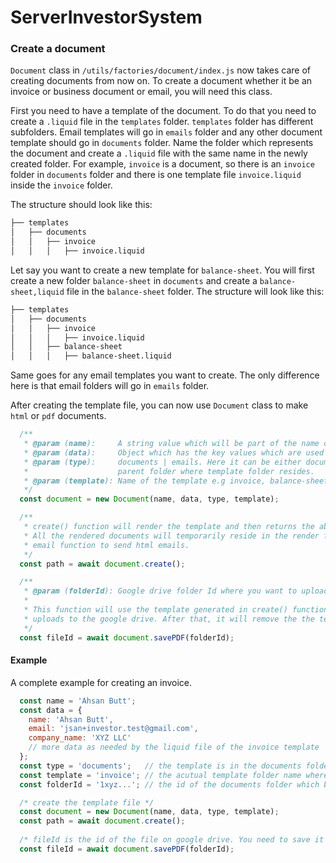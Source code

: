 # ServerInvestorSystem

### Create a document
`Document` class in `/utils/factories/document/index.js` now takes care of creating documents from now on. To create a document whether it be an invoice or business document or email, you will need this class.

First you need to have a template of the document. To do that you need to create a `.liquid` file in the `templates` folder. `templates` folder has different subfolders. Email templates will go in `emails` folder and any other document template should go in `documents` folder. Name the folder which represents the document and create a `.liquid` file with the same name in the newly created folder. For example, `invoice` is a document, so there is an `invoice` folder in `documents` folder and there is one template file `invoice.liquid` inside the `invoice` folder. 

The structure should look like this:
```bash
├── templates
│   ├── documents
│   │   ├── invoice
│   │   │   ├── invoice.liquid
```

Let say you want to create a new template for `balance-sheet`. You will first create a new folder `balance-sheet` in `documents` and create a `balance-sheet,liquid` file in the `balance-sheet` folder. The structure will look like this:
```bash
├── templates
│   ├── documents
│   │   ├── invoice
│   │   │   ├── invoice.liquid
│   │   ├── balance-sheet
│   │   │   ├── balance-sheet.liquid
```

Same goes for any email templates you want to create. The only difference here is that email folders will go in `emails` folder.

After creating the template file, you can now use `Document` class to make `html` or `pdf` documents.
```js
  /**
   * @param (name):     A string value which will be part of the name of the file. It can name of the investor.
   * @param (data):     Object which has the key values which are used in the liquid file for variables.
   * @param (type):     documents | emails. Here it can be either documents or emails. It refers to the 
   *                    parent folder where template folder resides.
   * @param (template): Name of the template e.g invoice, balance-sheet etc.
   */
  const document = new Document(name, data, type, template);

  /**
   * create() function will render the template and then returns the absoulute path of the rendered document. 
   * All the rendered documents will temporarily reside in the render folder. The path can be provided to the 
   * email function to send html emails.
   */
  const path = await document.create();

  /**
   * @param (folderId): Google drive folder Id where you want to upload the rendered pdf document.
   * 
   * This function will use the template generated in create() function, converts it to pdf and then 
   * uploads to the google drive. After that, it will remove the the temporary files in the render folder.
   */
  const fileId = await document.savePDF(folderId);
```

#### Example
A complete example for creating an invoice. 
```js
  const name = 'Ahsan Butt';
  const data = {
    name: 'Ahsan Butt',
    email: 'jsan+investor.test@gmail.com',
    company_name: 'XYZ LLC'
    // more data as needed by the liquid file of the invoice template
  };
  const type = 'documents';   // the template is in the documents folder
  const template = 'invoice'; // the acutual template folder name where liquid file is placed.
  const folderId = '1xyz...'; // the id of the documents folder which belongs the the investor Ahsan Butt

  /* create the template file */
  const document = new Document(name, data, type, template);
  const path = await document.create();
  
  /* fileId is the id of the file on google drive. You need to save it to the investor object in db. */
  const fileId = await document.savePDF(folderId);

  
```